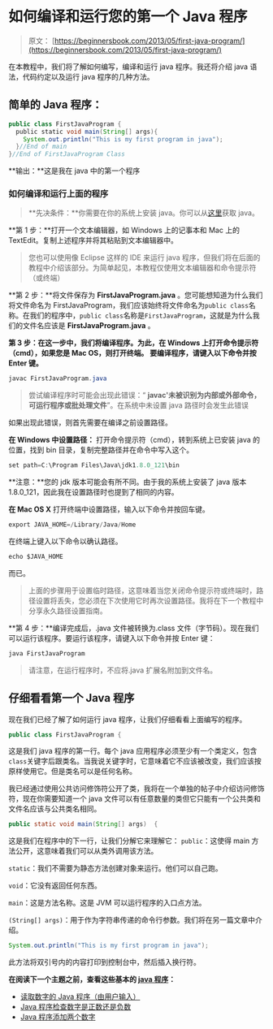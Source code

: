 # 如何编译和运行您的第一个 Java 程序

> 原文： [https://beginnersbook.com/2013/05/first-java-program/](https://beginnersbook.com/2013/05/first-java-program/)

在本教程中，我们将了解如何编写，编译和运行 java 程序。我还将介绍 java 语法，代码约定以及运行 java 程序的几种方法。

## 简单的 Java 程序：

```java
public class FirstJavaProgram {
  public static void main(String[] args){
    System.out.println("This is my first program in java");
  }//End of main
}//End of FirstJavaProgram Class

```

**输出：**这是我在 java 中的第一个程序

### 如何编译和运行上面的程序

> **先决条件：**你需要在你的系统上安装 java。你可以从[这里](http://www.oracle.com/technetwork/java/javase/downloads/index.html)获取 java。

**第 1 步：**打开一个文本编辑器，如 Windows 上的记事本和 Mac 上的 TextEdit。复制上述程序并将其粘贴到文本编辑器中。

> 您也可以使用像 Eclipse 这样的 IDE 来运行 java 程序，但我们将在后面的教程中介绍该部分。为简单起见，本教程仅使用文本编辑器和命令提示符（或终端）

**第 2 步：**将文件保存为 **FirstJavaProgram.java** 。您可能想知道为什么我们将文件命名为 FirstJavaProgram，我们应该始终将文件命名为`public class`名称。在我们的程序中，`public class`名称是`FirstJavaProgram`，这就是为什么我们的文件名应该是 **FirstJavaProgram.java** 。

**第 3 步：**在这一步中，我们将编译程序。为此，在 Windows 上打开**命令提示符（cmd），如果您是 **Mac OS，则打开终端**。
要编译程序，请键入以下命令并按 Enter 键。**

```java
javac FirstJavaProgram.java
```

> 尝试编译程序时可能会出现此错误：“ **javac'未被识别为内部或外部命令，可运行程序或批处理文件**”。在系统中未设置 java 路径时会发生此错误

如果出现此错误，则首先需要在编译之前设置路径。

**在 Windows 中设置路径：**
打开命令提示符（cmd），转到系统上已安装 java 的位置，找到 bin 目录，复制完整路径并在命令中写入这个。

```java
set path=C:\Program Files\Java\jdk1.8.0_121\bin
```

**注意：**您的 jdk 版本可能会有所不同。由于我的系统上安装了 java 版本 1.8.0_121，因此我在设置路径时也提到了相同的内容。

**在 Mac OS X**
打开终端中设置路径，输入以下命令并按回车键。

```java
export JAVA_HOME=/Library/Java/Home
```

在终端上键入以下命令以确认路径。

```java
echo $JAVA_HOME
```

而已。

> 上面的步骤用于设置临时路径，这意味着当您关闭命令提示符或终端时，路径设置将丢失，您必须在下次使用它时再次设置路径。我将在下一个教程中分享永久路径设置指南。

**第 4 步：**编译完成后，.java 文件被转换为.class 文件（字节码）。现在我们可以运行该程序。要运行该程序，请键入以下命令并按 Enter 键：

```java
java FirstJavaProgram
```

> 请注意，在运行程序时，不应将.java 扩展名附加到文件名。

## 仔细看看第一个 Java 程序

现在我们已经了解了如何运行 java 程序，让我们仔细看看上面编写的程序。

```java
public class FirstJavaProgram {
```

这是我们 java 程序的第一行。每个 java 应用程序必须至少有一个类定义，包含`class`关键字后跟类名。当我说关键字时，它意味着它不应该被改变，我们应该按原样使用它。但是类名可以是任何名称。

我已经通过使用公共访问修饰符公开了类，我将在一个单独的帖子中介绍访问修饰符，现在你需要知道一个 java 文件可以有任意数量的类但它只能有一个公共类和文件名应该与公共类名相同。

```java
public static void main(String[] args)  {
```

这是我们在程序中的下一行，让我们分解它来理解它：
`public`：这使得 main 方法公开，这意味着我们可以从类外调用该方法。

`static`：我们不需要为静态方法创建对象来运行。他们可以自己跑。

`void`：它没有返回任何东西。

`main`：这是方法名称。这是 JVM 可以运行程序的入口点方法。

`(String[] args)`：用于作为字符串传递的命令行参数。我们将在另一篇文章中介绍。

```java
System.out.println("This is my first program in java");
```

此方法将双引号内的内容打印到控制台中，然后插入换行符。

**在阅读下一个主题之前，查看这些基本的 [java 程序](https://beginnersbook.com/2017/09/java-examples/)：**

*   [读取数字的 Java 程序（由用户输入）](https://beginnersbook.com/2017/09/java-program-to-read-integer-value-from-the-standard-input/)
*   [Java 程序检查数字是正数还是负数](https://beginnersbook.com/2017/09/java-program-to-check-if-number-is-positive-or-negative/)
*   [Java 程序添加两个数字](https://beginnersbook.com/2017/09/java-program-to-add-two-numbers/)